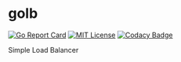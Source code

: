 # golb
[![Go Report Card](https://goreportcard.com/badge/github.com/saromanov/golb)](https://goreportcard.com/report/github.com/saromanov/golb)
[![MIT License](https://img.shields.io/badge/license-MIT-brightgreen.svg)](/LICENSE)
[![Codacy Badge](https://api.codacy.com/project/badge/Grade/36ee1a51d3914831ad38546c85281e31)](https://www.codacy.com/app/saromanov/golb?utm_source=github.com&amp;utm_medium=referral&amp;utm_content=saromanov/golb&amp;utm_campaign=Badge_Grade)

Simple Load Balancer